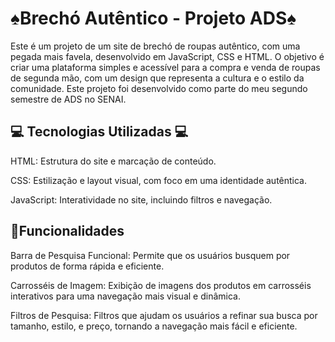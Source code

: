 # ♠️Brechó Autêntico - Projeto ADS♠️

Este é um projeto de um site de brechó de roupas autêntico, com uma pegada mais favela, desenvolvido em JavaScript, CSS e HTML. O objetivo é criar uma plataforma simples e acessível para a compra e venda de roupas de segunda mão, com um design que representa a cultura e o estilo da comunidade.
Este projeto foi desenvolvido como parte do meu segundo semestre de ADS no SENAI.

 ## 💻 Tecnologias Utilizadas 💻
 
HTML: Estrutura do site e marcação de conteúdo.

CSS: Estilização e layout visual, com foco em uma identidade autêntica.

JavaScript: Interatividade no site, incluindo filtros e navegação.

 ## 🛒Funcionalidades 
 
Barra de Pesquisa Funcional: Permite que os usuários busquem por produtos de forma rápida e eficiente.

Carrosséis de Imagem: Exibição de imagens dos produtos em carrosséis interativos para uma navegação mais visual e dinâmica.

Filtros de Pesquisa: Filtros que ajudam os usuários a refinar sua busca por tamanho, estilo, e preço, tornando a navegação mais fácil e eficiente.
